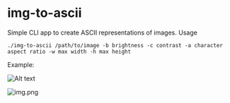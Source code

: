 # img-to-ascii

Simple CLI app to create ASCII representations of images.
Usage

`./img-to-ascii /path/to/image -b brightness -c contrast -a character aspect ratio -w max width -h max height`

Example:

![Alt text](https://freerangestock.com/sample/127616/zebra-on-black-background-.jpg)

![img.png](https://i.postimg.cc/c6GL8MyK/img.png)